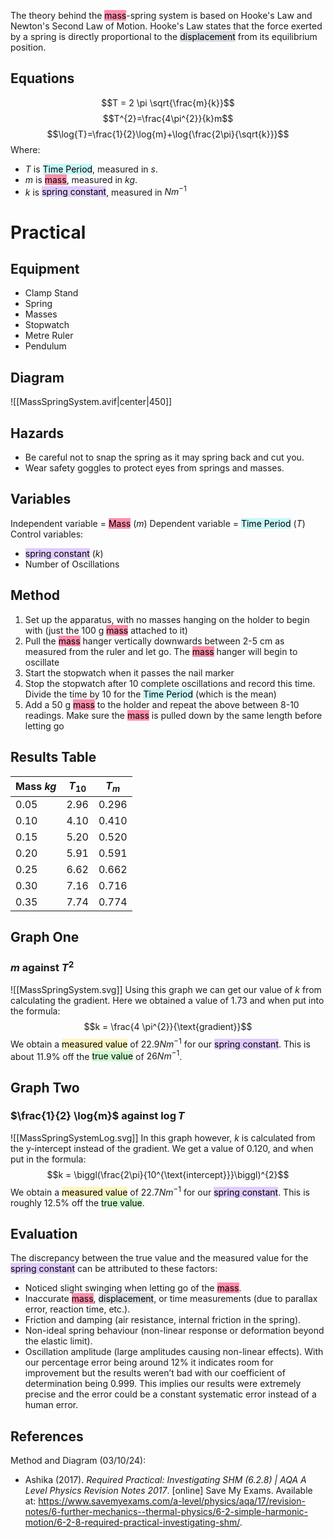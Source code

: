 The theory behind the <mark style="background: #FF5582A6;">mass</mark>-spring system is based on Hooke's Law and Newton's Second Law of Motion. Hooke's Law states that the force exerted by a spring is directly proportional to the <mark style="background: #CACFD9A6;">displacement</mark> from its equilibrium position.

## Equations
$$T = 2 \pi \sqrt{\frac{m}{k}}$$
$$T^{2}=\frac{4\pi^{2}}{k}m$$
$$\log{T}=\frac{1}{2}\log{m}+\log{\frac{2\pi}{\sqrt{k}}}$$
Where:
- $T$ is <mark style="background: #ABF7F7A6;">Time Period</mark>, measured in $s$.
- $m$ is <mark style="background: #FF5582A6;">mass</mark>, measured in $kg$.
- $k$ is <mark style="background: #D2B3FFA6;">spring constant</mark>, measured in $Nm^{-1}$

<div style="page-break-after: always;"></div>

# Practical
## Equipment
- Clamp Stand
- Spring
- Masses
- Stopwatch
- Metre Ruler
- Pendulum

## Diagram
![[MassSpringSystem.avif|center|450]]

## Hazards
- Be careful not to snap the spring as it may spring back and cut you.
- Wear safety goggles to protect eyes from springs and masses.

<div style="page-break-after: always;"></div>

## Variables
Independent variable = <mark style="background: #FF5582A6;">Mass</mark> $(m)$
Dependent variable = <mark style="background: #ABF7F7A6;">Time Period</mark> $(T)$
Control variables:
- <mark style="background: #D2B3FFA6;">spring constant</mark> $(k)$
- Number of Oscillations

## Method
1. Set up the apparatus, with no masses hanging on the holder to begin with (just the 100 g <mark style="background: #FF5582A6;">mass</mark> attached to it)
2. Pull the <mark style="background: #FF5582A6;">mass</mark> hanger vertically downwards between 2-5 cm as measured from the ruler and let go. The <mark style="background: #FF5582A6;">mass</mark> hanger will begin to oscillate
3. Start the stopwatch when it passes the nail marker
4. Stop the stopwatch after 10 complete oscillations and record this time. Divide the time by 10 for the <mark style="background: #ABF7F7A6;">Time Period</mark> (which is the mean)
5. Add a 50 g <mark style="background: #FF5582A6;">mass</mark> to the holder and repeat the above between 8-10 readings. Make sure the <mark style="background: #FF5582A6;">mass</mark> is pulled down by the same length before letting go

## Results Table

| Mass $kg$ | $T_{10}$ | $T_m$ |
| --------- | -------- | ----- |
| 0.05      | 2.96     | 0.296 |
| 0.10      | 4.10     | 0.410 |
| 0.15      | 5.20     | 0.520 |
| 0.20      | 5.91     | 0.591 |
| 0.25      | 6.62     | 0.662 |
| 0.30      | 7.16     | 0.716 |
| 0.35      | 7.74     | 0.774 |

<div style="page-break-after: always;"></div>

## Graph One
### $m$ against $T^{2}$
![[MassSpringSystem.svg]]
Using this graph we can get our value of $k$ from calculating the gradient. Here we obtained a value of 1.73 and when put into the formula:
$$k = \frac{4 \pi^{2}}{\text{gradient}}$$
We obtain a <mark style="background: #FFF3A3A6;">measured value</mark> of $22.9Nm^{-1}$ for our <mark style="background: #D2B3FFA6;">spring constant</mark>. This is about $11.9 \%$ off the <mark style="background: #BBFABBA6;">true value</mark> of $26 Nm^{-1}$.

<div style="page-break-after: always;"></div>

## Graph Two
### $\frac{1}{2} \log{m}$ against $\log{T}$
![[MassSpringSystemLog.svg]]
In this graph however, $k$ is calculated from the y-intercept instead of the gradient. We get a value of $0.120$, and when put in the formula:
$$k = \biggl(\frac{2\pi}{10^{\text{intercept}}}\biggl)^{2}$$
We obtain a <mark style="background: #FFF3A3A6;">measured value</mark> of $22.7 Nm^{-1}$ for our <mark style="background: #D2B3FFA6;">spring constant</mark>. This is roughly $12.5 \%$ off the <mark style="background: #BBFABBA6;">true value</mark>.

<div style="page-break-after: always;"></div>

## Evaluation
The discrepancy between the true value and the measured value for the <mark style="background: #D2B3FFA6;">spring constant</mark> can be attributed to these factors:
- Noticed slight swinging when letting go of the <mark style="background: #FF5582A6;">mass</mark>.
- Inaccurate <mark style="background: #FF5582A6;">mass</mark>, <mark style="background: #CACFD9A6;">displacement</mark>, or time measurements (due to parallax error, reaction time, etc.).
- Friction and damping (air resistance, internal friction in the spring).
- Non-ideal spring behaviour (non-linear response or deformation beyond the elastic limit).
- Oscillation amplitude (large amplitudes causing non-linear effects).
With our percentage error being around $12 \%$ it indicates room for improvement but the results weren’t bad with our coefficient of determination being $0.999$. This implies our results were extremely precise and the error could be a constant systematic error instead of a human error.

## References
Method and Diagram (03/10/24):
- Ashika (2017). _Required Practical: Investigating SHM (6.2.8) | AQA A Level Physics Revision Notes 2017_. [online] Save My Exams. Available at: https://www.savemyexams.com/a-level/physics/aqa/17/revision-notes/6-further-mechanics--thermal-physics/6-2-simple-harmonic-motion/6-2-8-required-practical-investigating-shm/.

‌